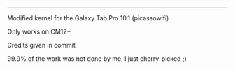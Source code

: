 ------------------------------
Modified kernel for the Galaxy Tab Pro 10.1 (picassowifi)

Only works on CM12+

Credits given in commit

99.9% of the work was not done by me, I just cherry-picked ;)
